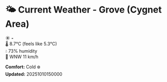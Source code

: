 # 🌤️ Current Weather - Grove (Cygnet Area)

☀️ **-**  
🌡️ 8.7°C (feels like 5.3°C)  
💧 73% humidity  
💨 WNW 11 km/h  

**Comfort:** Cold ❄️  
**Updated:** 20251010150000
